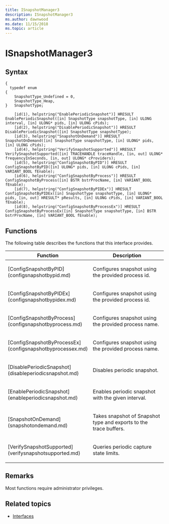 ```yaml
---
title: ISnapshotManager3
description: ISnapshotManager3
ms.author: dawnwood
ms.date: 11/15/2018
ms.topic: article
---
```


# ISnapshotManager3

## Syntax

```
{
  typedef enum
{
    SnapshotType_Undefined = 0,
    SnapshotType_Heap,
}   SnapshotType;

    [id(1), helpstring("EnablePeriodicSnapshot")] HRESULT EnablePeriodicSnapshot([in] SnapshotType snapshotType, [in] ULONG interval, [in] ULONG* pids, [in] ULONG cPids);
    [id(2), helpstring("DisablePeriodicSnapshot")] HRESULT DisablePeriodicSnapshot([in] SnapshotType snapshotType);
    [id(3), helpstring("SnapshotOnDemand")] HRESULT SnapshotOnDemand([in] SnapshotType snapshotType, [in] ULONG* pids, [in] ULONG cPids);
    [id(4), helpstring("VerifySnapshotSupported")] HRESULT VerifySnapshotSupported([in] TRACEHANDLE traceHandle, [in, out] ULONG* frequencyInSeconds, [in, out] ULONG* cProviders);
    [id(5), helpstring("ConfigSnapshotByPID")] HRESULT ConfigSnapshotByPID([in] ULONG* pids, [in] ULONG cPids, [in] VARIANT_BOOL fEnable);
    [id(6), helpstring("ConfigSnapshotByProcess")] HRESULT ConfigSnapshotByProcess([in] BSTR bstrProcName, [in] VARIANT_BOOL fEnable);
    [id(7), helpstring("ConfigSnapshotByPIDEx")] HRESULT ConfigSnapshotByPIDEx([in] SnapshotType snapshotType, [in] ULONG* pids, [in, out] HRESULT* pResults, [in] ULONG cPids, [in] VARIANT_BOOL fEnable);
    [id(8), helpstring("ConfigSnapshotByProcessEx")] HRESULT ConfigSnapshotByProcessEx([in] SnapshotType snapshotType, [in] BSTR bstrProcName, [in] VARIANT_BOOL fEnable);
```

## Functions

The following table describes the functions that this interface provides.

<table>
<colgroup>
<col width="50%" />
<col width="50%" />
</colgroup>
<thead>
<tr class="header">
<th>Function</th>
<th>Description</th>
</tr>
</thead>
<tbody>
<tr class="odd">
<td><p>[ConfigSnapshotByPID](configsnapshotbypid.md)</p></td>
<td><p>Configures snapshot using the provided process id.</p></td>
</tr>
<tr class="odd">
<td><p>[ConfigSnapshotByPIDEx](configsnapshotbypidex.md)</p></td>
<td><p>Configures snapshot using the provided process id.</p></td>
</tr>
<tr class="even">
<td><p>[ConfigSnapshotByProcess](configsnapshotbyprocess.md)</p></td>
<td><p>Configures snapshot using the provided process name.</p></td>
</tr>
<tr class="even">
<td><p>[ConfigSnapshotByProcessEx](configsnapshotbyprocessex.md)</p></td>
<td><p>Configures snapshot using the provided process name.</p></td>
</tr>
<tr class="even">
<td><p>[DisablePeriodicSnapshot](disableperiodicsnapshot.md)</p></td>
<td><p>Disables periodic snapshot.</p></td>
</tr>
<tr class="odd">
<td><p>[EnablePeriodicSnapshot](enableperiodicsnapshot.md)</p></td>
<td><p>Enables periodic snapshot with the given interval.</p></td>
</tr>
<tr class="odd">
<td><p>[SnapshotOnDemand](snapshotondemand.md)</p></td>
<td><p>Takes snapshot of Snapshot type and exports to the trace buffers.</p></td>
</tr>
<tr class="even">
<td><p>[VerifySnapshotSupported](verifysnapshotsupported.md)</p></td>
<td><p>Queries periodic capture state limits.</p></td>
</tr>

</tbody>
</table>

## Remarks

Most functions require administrator privileges.

## Related topics

* [Interfaces](interfaces-wprcontrol.md)